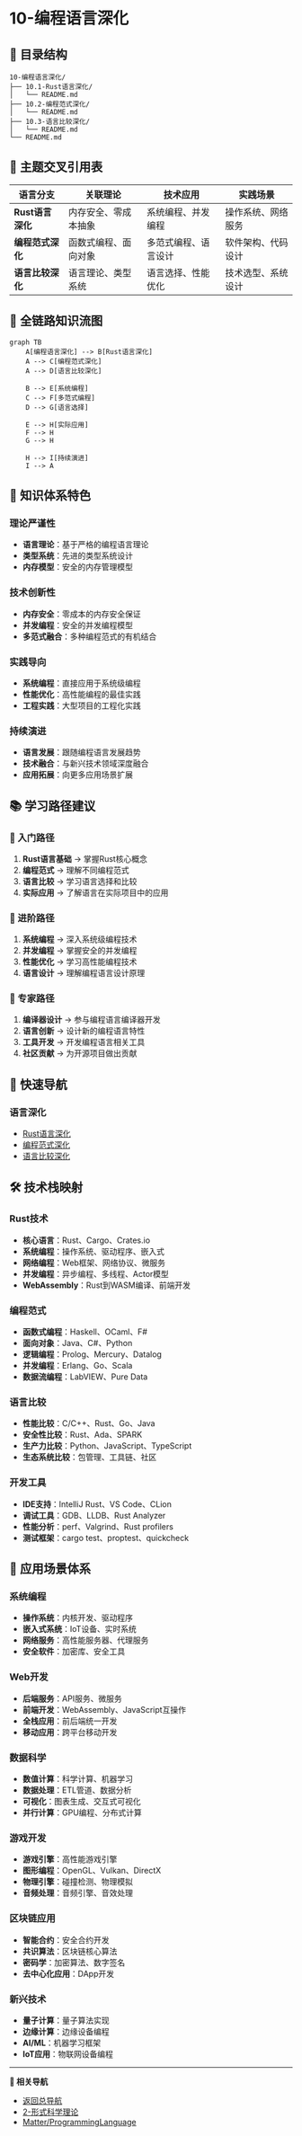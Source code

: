 # 10-编程语言深化

## 📁 目录结构

```
10-编程语言深化/
├── 10.1-Rust语言深化/
│   └── README.md
├── 10.2-编程范式深化/
│   └── README.md
├── 10.3-语言比较深化/
│   └── README.md
└── README.md
```

## 🔗 主题交叉引用表

| 语言分支 | 关联理论 | 技术应用 | 实践场景 |
|---------|---------|---------|---------|
| **Rust语言深化** | 内存安全、零成本抽象 | 系统编程、并发编程 | 操作系统、网络服务 |
| **编程范式深化** | 函数式编程、面向对象 | 多范式编程、语言设计 | 软件架构、代码设计 |
| **语言比较深化** | 语言理论、类型系统 | 语言选择、性能优化 | 技术选型、系统设计 |

## 🔄 全链路知识流图

```mermaid
graph TB
    A[编程语言深化] --> B[Rust语言深化]
    A --> C[编程范式深化]
    A --> D[语言比较深化]
    
    B --> E[系统编程]
    C --> F[多范式编程]
    D --> G[语言选择]
    
    E --> H[实际应用]
    F --> H
    G --> H
    
    H --> I[持续演进]
    I --> A
```

## 🎯 知识体系特色

### 理论严谨性
- **语言理论**：基于严格的编程语言理论
- **类型系统**：先进的类型系统设计
- **内存模型**：安全的内存管理模型

### 技术创新性
- **内存安全**：零成本的内存安全保证
- **并发编程**：安全的并发编程模型
- **多范式融合**：多种编程范式的有机结合

### 实践导向
- **系统编程**：直接应用于系统级编程
- **性能优化**：高性能编程的最佳实践
- **工程实践**：大型项目的工程化实践

### 持续演进
- **语言发展**：跟随编程语言发展趋势
- **技术融合**：与新兴技术领域深度融合
- **应用拓展**：向更多应用场景扩展

## 📚 学习路径建议

### 🚀 入门路径
1. **Rust语言基础** → 掌握Rust核心概念
2. **编程范式** → 理解不同编程范式
3. **语言比较** → 学习语言选择和比较
4. **实际应用** → 了解语言在实际项目中的应用

### 🔄 进阶路径
1. **系统编程** → 深入系统级编程技术
2. **并发编程** → 掌握安全的并发编程
3. **性能优化** → 学习高性能编程技术
4. **语言设计** → 理解编程语言设计原理

### 🎯 专家路径
1. **编译器设计** → 参与编程语言编译器开发
2. **语言创新** → 设计新的编程语言特性
3. **工具开发** → 开发编程语言相关工具
4. **社区贡献** → 为开源项目做出贡献

## 🚀 快速导航

### 语言深化
- [Rust语言深化](10.1-Rust语言深化/README.md)
- [编程范式深化](10.2-编程范式深化/README.md)
- [语言比较深化](10.3-语言比较深化/README.md)

## 🛠️ 技术栈映射

### Rust技术
- **核心语言**：Rust、Cargo、Crates.io
- **系统编程**：操作系统、驱动程序、嵌入式
- **网络编程**：Web框架、网络协议、微服务
- **并发编程**：异步编程、多线程、Actor模型
- **WebAssembly**：Rust到WASM编译、前端开发

### 编程范式
- **函数式编程**：Haskell、OCaml、F#
- **面向对象**：Java、C#、Python
- **逻辑编程**：Prolog、Mercury、Datalog
- **并发编程**：Erlang、Go、Scala
- **数据流编程**：LabVIEW、Pure Data

### 语言比较
- **性能比较**：C/C++、Rust、Go、Java
- **安全性比较**：Rust、Ada、SPARK
- **生产力比较**：Python、JavaScript、TypeScript
- **生态系统比较**：包管理、工具链、社区

### 开发工具
- **IDE支持**：IntelliJ Rust、VS Code、CLion
- **调试工具**：GDB、LLDB、Rust Analyzer
- **性能分析**：perf、Valgrind、Rust profilers
- **测试框架**：cargo test、proptest、quickcheck

## 🎯 应用场景体系

### 系统编程
- **操作系统**：内核开发、驱动程序
- **嵌入式系统**：IoT设备、实时系统
- **网络服务**：高性能服务器、代理服务
- **安全软件**：加密库、安全工具

### Web开发
- **后端服务**：API服务、微服务
- **前端开发**：WebAssembly、JavaScript互操作
- **全栈应用**：前后端统一开发
- **移动应用**：跨平台移动开发

### 数据科学
- **数值计算**：科学计算、机器学习
- **数据处理**：ETL管道、数据分析
- **可视化**：图表生成、交互式可视化
- **并行计算**：GPU编程、分布式计算

### 游戏开发
- **游戏引擎**：高性能游戏引擎
- **图形编程**：OpenGL、Vulkan、DirectX
- **物理引擎**：碰撞检测、物理模拟
- **音频处理**：音频引擎、音效处理

### 区块链应用
- **智能合约**：安全合约开发
- **共识算法**：区块链核心算法
- **密码学**：加密算法、数字签名
- **去中心化应用**：DApp开发

### 新兴技术
- **量子计算**：量子算法实现
- **边缘计算**：边缘设备编程
- **AI/ML**：机器学习框架
- **IoT应用**：物联网设备编程

---

**📖 相关导航**
- [返回总导航](../README.md)
- [2-形式科学理论](../2-形式科学理论/README.md)
- [Matter/ProgrammingLanguage](../Matter/ProgrammingLanguage/)
